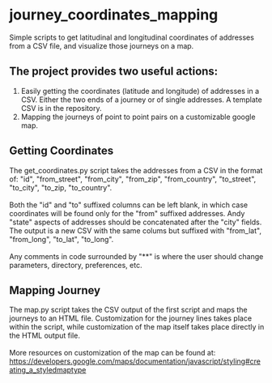 # journey_coordinates_mapping
Simple scripts to get latitudinal and longitudinal coordinates of addresses from a CSV file, and visualize those journeys on a map.

## The project provides two useful actions:
1. Easily getting the coordinates (latitude and longitude) of addresses in a CSV.  Either the two ends of a journey or of single addresses.  A template CSV is in the repository.
2. Mapping the journeys of point to point pairs on a customizable google map.

## Getting Coordinates
The get_coordinates.py script takes the addresses from a CSV in the format of:
"id", "from_street", "from_city", "from_zip", "from_country", "to_street", "to_city", "to_zip, "to_country".
<br><br>
Both the "id" and "to" suffixed columns can be left blank, in which case coordinates will be found only for the "from" suffixed addresses. Andy "state" aspects of addresses should be concatenated after the "city" fields.  The output is a new CSV with the same colums but suffixed with "from_lat", "from_long", "to_lat", "to_long".
<br><br>
Any comments in code surrounded by "\*\*" is where the user should change parameters, directory, preferences, etc.

## Mapping Journey
The map.py script takes the CSV output of the first script and maps the journeys to an HTML file. Customization for the journey lines takes place within the script, while customization of the map itself takes place directly in the HTML output file.
<br><br>
More resources on customization of the map can be found at: https://developers.google.com/maps/documentation/javascript/styling#creating_a_styledmaptype
